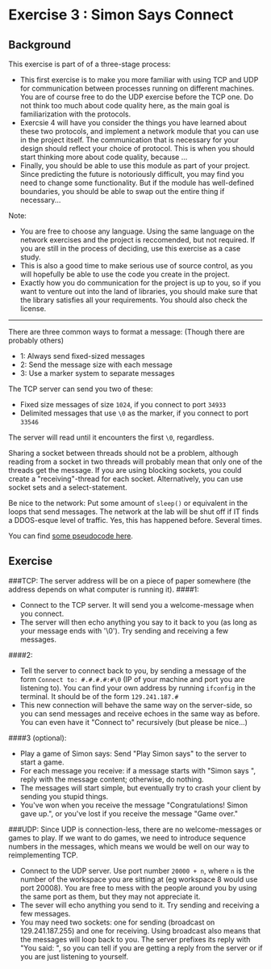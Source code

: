 Exercise 3 : Simon Says Connect
===============================

Background
----------

This exercise is part of of a three-stage process:
 - This first exercise is to make you more familiar with using TCP and UDP for communication between processes running on different machines. You are of course free to do the UDP exercise before the TCP one. Do not think too much about code quality here, as the main goal is familiarization with the protocols.
 - Exercsie 4 will have you consider the things you have learned about these two protocols, and implement a network module that you can use in the project itself. The communication that is necessary for your design should reflect your choice of protocol. This is when you should start thinking more about code quality, because ...
 - Finally, you should be able to use this module as part of your project. Since predicting the future is notoriously difficult, you may find you need to change some functionality. But if the module has well-defined boundaries, you should be able to swap out the entire thing if necessary...


Note: 
 - You are free to choose any language. Using the same language on the network exercises and the project is reccomended, but not required. If you are still in the process of deciding, use this exercise as a case study.
 - This is also a good time to make serious use of source control, as you will hopefully be able to use the code you create in the project.
 - Exactly how you do communication for the project is up to you, so if you want to venture out into the land of libraries, you should make sure that the library satisfies all your requirements. You should also check the license.
 
___

There are three common ways to format a message: (Though there are probably others)
 - 1: Always send fixed-sized messages
 - 2: Send the message size with each message
 - 3: Use a marker system to separate messages 

The TCP server can send you two of these:
 - Fixed size messages of size `1024`, if you connect to port `34933`
 - Delimited messages that use `\0` as the marker, if you connect to port `33546`
 
The server will read until it encounters the first `\0`, regardless.

Sharing a socket between threads should not be a problem, although reading from a socket in two threads will probably mean that only one of the threads get the message. If you are using blocking sockets, you could create a "receiving"-thread for each socket. Alternatively, you can use socket sets and a select-statement.

Be nice to the network: Put some amount of `sleep()` or equivalent in the loops that send messages. The network at the lab will be shut off if IT finds a DDOS-esque level of traffic. Yes, this has happened before. Several times.

You can find [some pseudocode here](https://github.com/klasbo/TTK4145/tree/master/Exercise3/resources.md).
    
    
Exercise
--------

###TCP:
The server address will be on a piece of paper somewhere (the address depends on what computer is running it).
####1:
 - Connect to the TCP server. It will send you a welcome-message when you connect.
 - The server will then echo anything you say to it back to you (as long as your message ends with '\0'). Try sending and receiving a few messages.
 
####2:
 - Tell the server to connect back to you, by sending a message of the form `Connect to: #.#.#.#:#\0` (IP of your machine and port you are listening to). You can find your own address by running `ifconfig` in the terminal. It should be of the form `129.241.187.#`
 - This new connection will behave the same way on the server-side, so you can send messages and receive echoes in the same way as before. You can even have it "Connect to" recursively (but please be nice...)
 
####3 (optional):
 - Play a game of Simon says: Send "Play Simon says" to the server to start a game.
 - For each message you receive: if a message starts with "Simon says ", reply with the message content; otherwise, do nothing.
 - The messages will start simple, but eventually try to crash your client by sending you stupid things.
 - You've won when you receive the message "Congratulations! Simon gave up.", or you've lost if you receive the message "Game over."
        
        
###UDP:
Since UDP is connection-less, there are no welcome-messages or games to play. If we want to do games, we need to introduce sequence numbers in the messages, which means we would be well on our way to reimplementing TCP.
 - Connect to the UDP server. Use port number `20000 + n`, where `n` is the number of the workspace you are sitting at (eg workspace 8 would use port 20008). You are free to mess with the people around you by using the same port as them, but they may not appreciate it.
 - The sever will echo anything you send to it. Try sending and receiving a few messages.
 - You may need two sockets: one for sending (broadcast on 129.241.187.255) and one for receiving. Using broadcast also means that the messages will loop back to you. The server prefixes its reply with "You said: ", so you can tell if you are getting a reply from the server or if you are just listening to yourself.
 
 
 
 
 
 
 
 
 
 
 
 
 
 
 
 
